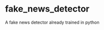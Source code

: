 # fake_news_detector

<!--
#groups
NLP

#languages
Python

#frames and libs
Numpy
Pandas
Scikit_Learn

-->

A fake news detector already trained in python
